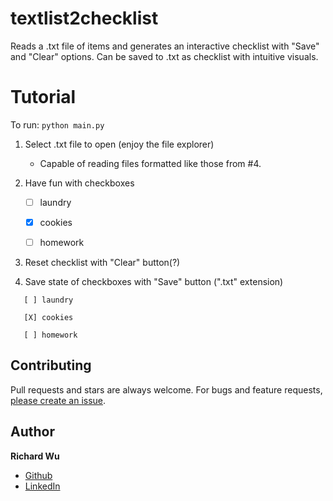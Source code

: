 # textlist2checklist

Reads a .txt file of items and generates an interactive checklist with "Save" and "Clear" options. Can be saved to .txt as checklist with intuitive visuals.

# Tutorial

To run: `python main.py`

1. Select .txt file to open (enjoy the file explorer)
    * Capable of reading files formatted like those from #4.
2. Have fun with checkboxes

   * [ ] laundry
   * [x] cookies
   * [ ] homework

   
3. Reset checklist with "Clear" button(?)
  
4. Save state of checkboxes with "Save" button (".txt" extension)
```
   [ ] laundry

   [X] cookies

   [ ] homework
```

## Contributing

Pull requests and stars are always welcome. For bugs and feature requests, [please create an issue](https://github.com/wur3/textlist2checklist/issues/new).

## Author

**Richard Wu**

* [Github](https://github.com/wur3)
* [LinkedIn](https://www.linkedin.com/in/richwu3/)
